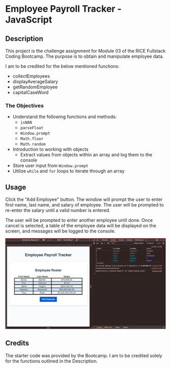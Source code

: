 # Employee Payroll Tracker - JavaScript

## Description

This project is the challenge assignment for Module 03 of the RICE Fullstack Coding Bootcamp. The purpose is to obtain and manipulate employee data.

I am to be credited for the below mentioned functions:

- collectEmployees
- displayAverageSalary
- getRandomEmployee
- capitalCaseWord

### The Objectives

- Understand the following functions and methods:
  - `isNAN`
  - `parseFloat`
  - `Window.prompt`
  - `Math.floor`
  - `Math.random`
- Introduction to working with objects
  - Extract values from objects within an array and log them to the console
- Store user input from `Window.prompt`
- Utilize `while` and `for` loops to iterate through an array

## Usage

Click the "Add Employee" button. The window will prompt the user to enter first name, last name, and salary of employee. The user will be prompted to re-enter the salary until a valid number is entered.

The user will be prompted to enter another employee until done. Once cancel is selected, a table of the employee data will be displayed on the screen, and messages will be logged to the console.

![Image of Sample Employee Roster and Console](./images/screenshot-payroll-tracker.png)

## Credits

The starter code was provided by the Bootcamp. I am to be credited solely for the functions outlined in the Description.
